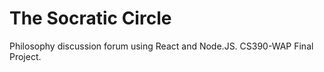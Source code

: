 # The Socratic Circle
Philosophy discussion forum using React and Node.JS. CS390-WAP Final Project.
